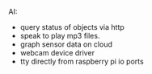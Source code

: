 AI:
* query status of objects via http
* speak to play mp3 files.
* graph sensor data on cloud
* webcam device driver
* tty directly from raspberry pi io ports
